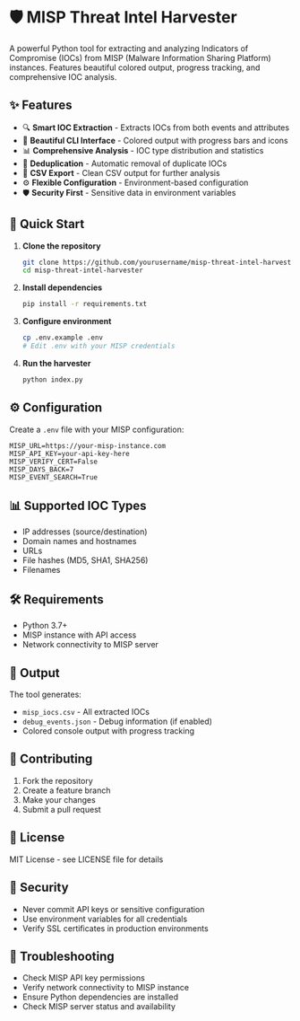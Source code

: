 # 🛡️ MISP Threat Intel Harvester

A powerful Python tool for extracting and analyzing Indicators of Compromise (IOCs) from MISP (Malware Information Sharing Platform) instances. Features beautiful colored output, progress tracking, and comprehensive IOC analysis.

## ✨ Features

- 🔍 **Smart IOC Extraction** - Extracts IOCs from both events and attributes
- 🎨 **Beautiful CLI Interface** - Colored output with progress bars and icons
- 📊 **Comprehensive Analysis** - IOC type distribution and statistics
- 🔄 **Deduplication** - Automatic removal of duplicate IOCs
- 💾 **CSV Export** - Clean CSV output for further analysis
- ⚙️ **Flexible Configuration** - Environment-based configuration
- 🛡️ **Security First** - Sensitive data in environment variables

## 🚀 Quick Start

1. **Clone the repository**
   ```bash
   git clone https://github.com/yourusername/misp-threat-intel-harvester.git
   cd misp-threat-intel-harvester
   ```

2. **Install dependencies**
   ```bash
   pip install -r requirements.txt
   ```

3. **Configure environment**
   ```bash
   cp .env.example .env
   # Edit .env with your MISP credentials
   ```

4. **Run the harvester**
   ```bash
   python index.py
   ```

## ⚙️ Configuration

Create a `.env` file with your MISP configuration:

```env
MISP_URL=https://your-misp-instance.com
MISP_API_KEY=your-api-key-here
MISP_VERIFY_CERT=False
MISP_DAYS_BACK=7
MISP_EVENT_SEARCH=True
```

## 📊 Supported IOC Types

- IP addresses (source/destination)
- Domain names and hostnames
- URLs
- File hashes (MD5, SHA1, SHA256)
- Filenames

## 🛠️ Requirements

- Python 3.7+
- MISP instance with API access
- Network connectivity to MISP server

## 📄 Output

The tool generates:
- `misp_iocs.csv` - All extracted IOCs
- `debug_events.json` - Debug information (if enabled)
- Colored console output with progress tracking

## 🤝 Contributing

1. Fork the repository
2. Create a feature branch
3. Make your changes
4. Submit a pull request

## 📝 License

MIT License - see LICENSE file for details

## 🔐 Security

- Never commit API keys or sensitive configuration
- Use environment variables for all credentials
- Verify SSL certificates in production environments

## 🐛 Troubleshooting

- Check MISP API key permissions
- Verify network connectivity to MISP instance
- Ensure Python dependencies are installed
- Check MISP server status and availability
